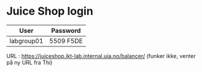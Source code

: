 # Juice Shop login

User | Password
---|---
labgroup01 | 5509 F5DE


URL : https://juiceshop.ikt-lab.internal.uia.no/balancer/ (funker ikke, venter på ny URL fra Thi)